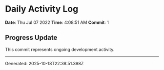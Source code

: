 # Daily Activity Log

**Date**: Thu Jul 07 2022
**Time**: 4:08:51 AM
**Commit**: 1

## Progress Update

This commit represents ongoing development activity.

---
Generated: 2025-10-18T22:38:51.398Z
